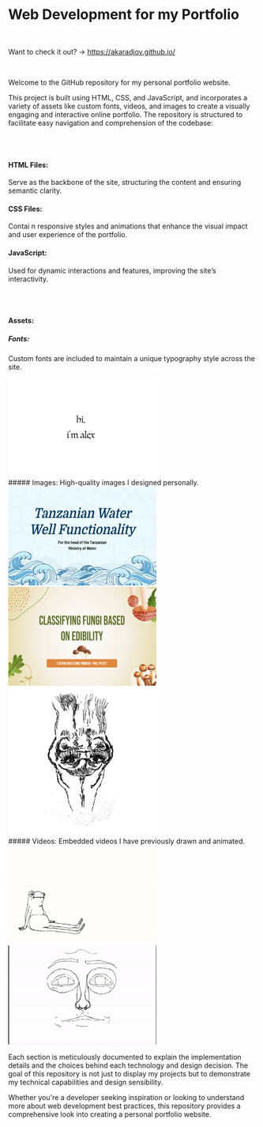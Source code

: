 # Web Development for my Portfolio

<br>

Want to check it out? -> https://akaradjov.github.io/


<br>

Welcome to the GitHub repository for my personal portfolio website. 


This project is built using HTML, CSS, and JavaScript, and incorporates a variety of assets like custom fonts, videos, and images to create a visually engaging and interactive online portfolio. The repository is structured to facilitate easy navigation and comprehension of the codebase:

<br><br>

#### HTML Files: 
Serve as the backbone of the site, structuring the content and ensuring semantic clarity.


#### CSS Files: 
Contai
n responsive styles and animations that enhance the visual impact and user experience of the portfolio.


#### JavaScript: 
Used for dynamic interactions and features, improving the site’s interactivity.

<br><br>

#### Assets:
##### Fonts: 
Custom fonts are included to maintain a unique typography style across the site.

<img src="assets/images/ppp.png" width="300" height="200">

<br>
##### Images: 
High-quality images I designed personally.

<img src="assets/images/ptww.png" width="300" height="200">

<img src="assets/images/pcnn.png" width="300" height="200">

<img src="assets/images/0.png" width="300" height="300">

<br>
##### Videos: 
Embedded videos I have previously drawn and animated.

<img src="assets/images/frogman.gif" width="300" height="200">
<img src="assets/images/introanimationgif.gif" width="300" height="200">

<br>

Each section is meticulously documented to explain the implementation details and the choices behind each technology and design decision. The goal of this repository is not just to display my projects but to demonstrate my technical capabilities and design sensibility. 

Whether you're a developer seeking inspiration or looking to understand more about web development best practices, this repository provides a comprehensive look into creating a personal portfolio website.
